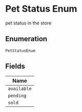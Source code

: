 
# Pet Status Enum

pet status in the store

## Enumeration

`PetStatusEnum`

## Fields

| Name |
|  --- |
| `available` |
| `pending` |
| `sold` |

